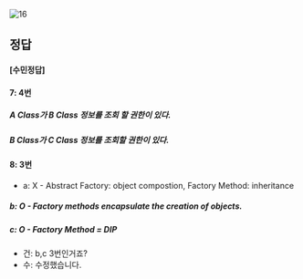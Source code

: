 ![16](https://user-images.githubusercontent.com/69576676/132936254-51992a78-9da6-4018-8d5d-eda0dea8005f.JPG)

정답
-----
#### [수민정답]
#### 7: 4번  
##### A Class가 B Class 정보를 조회 할 권한이 있다. 
##### B Class가 C Class 정보를 조회할 권한이 있다.
#### 8: 3번 
- a: X - Abstract Factory: object compostion, Factory Method: inheritance
##### b: O - Factory methods encapsulate the creation of objects.
##### c: O - Factory Method = DIP
+ 건: b,c 3번인거죠? 
+ 수: 수정했습니다.
